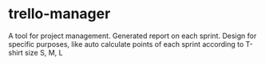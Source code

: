 # trello-manager
A tool for project management. Generated report on each sprint. Design for specific purposes, like auto calculate points of each sprint according to T-shirt size S, M, L
